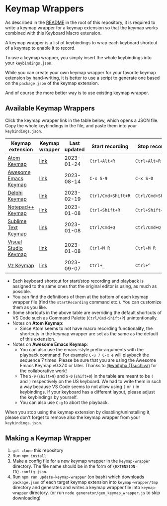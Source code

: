 # Keymap Wrappers

As described in the [README](../README.md) in the root of this repository, it is required to write a keymap wrapper for a keymap extension so that the keymap works combined with this Keyboard Macro extension.

A keymap wrapper is a list of keybindings to wrap each keyboard shortcut of a keymap to enable it to record.

To use a keymap wrapper, you simply insert the whole keybindings into your `keybindings.json`.

While you can create your own keymap wrapper for your favorite keymap extension by hand-writing, it is better to use a script to generate one based on the `package.json` of the keymap extension.

And of course the more better way is to use existing keymap wrapper.

## Available Keymap Wrappers

Click the keymap wrapper link in the table below, which opens a JSON file. Copy the whole keybindings in the file, and paste them into your `keybindings.json`.

| Keymap extension | Keymap wrapper | Last updated | Start recording | Stop recording | Playback |
| ---------------- | -------------- | ------------ | ---------- | --------- | -------- |
| [Atom Keymap](https://marketplace.visualstudio.com/items?itemName=ms-vscode.atom-keybindings) | [link](ms-vscode.atom-keybindings.json) | 2023-01-24 | `Ctrl+Alt+R` | `Ctrl+Alt+R` | `Ctrl+Alt+P` |
| [Awesome Emacs Keymap](https://marketplace.visualstudio.com/items?itemName=tuttieee.emacs-mcx) | [link](tuttieee.emacs-mcx.json) | 2023-08-14 | `C-x S-9` | `C-x S-0` | `C-x e` |
| [Delphi Keymap](https://marketplace.visualstudio.com/items?itemName=alefragnani.delphi-keybindings) | [link](alefragnani.delphi-keybindings.json) | 2023-02-19 | `Ctrl/Cmd+Shift+R` | `Ctrl/Cmd+Shift+R` | `Ctrl/Cmd+Shift+P` |
| [Notepad++ Keymap](https://marketplace.visualstudio.com/items?itemName=ms-vscode.notepadplusplus-keybindings) | [link](ms-vscode.notepadplusplus-keybindings.json) | 2023-01-08 | `Ctrl+Shift+R` | `Ctrl+Shift+R` | `Ctrl+Shift+P` |
| [Sublime Text Keymap](https://marketplace.visualstudio.com/items?itemName=ms-vscode.sublime-keybindings) | [link](ms-vscode.sublime-keybindings.json) | 2023-01-08 | `Ctrl/Cmd+Q` | `Ctrl/Cmd+Q` | `Ctrl/Cmd+Shift+Q` |
| [Visual Studio Keymap](https://marketplace.visualstudio.com/items?itemName=ms-vscode.vs-keybindings) | [link](ms-vscode.vs-keybindings.json) | 2023-01-08 | `Ctrl+M R` | `Ctrl+M R` | `Ctrl+M Enter` |
| [Vz Keymap](https://marketplace.visualstudio.com/items?itemName=tshino.vz-like-keymap) | [link](tshino.vz-like-keymap.json) | 2023-09-07 | `Ctrl+_` | `Ctrl+^` | `Ctrl+^` |

- Each keyboard shortcut for start/stop recording and playback is assigned to the same ones that the original editor is using, as much as possible.
- You can find the definitions of them at the bottom of each keymap wrapper file (find the `startRecording` command etc.). You can customize them as you like.
- Some shortcuts in the above table are overriding the default shortcuts of VS Code such as Command Palette (`Ctrl/Cmd+Shift+P`) unintentionally.
- Notes on **Atom Keymap**:
    - Since Atom seems to not have macro recording functionality, the shortcuts in the keymap wrapper are set as the same as the default of this extension.
- Notes on **Awesome Emacs Keymap**:
    - You can also use the emacs-style prefix-arguments with the playback command! For example `C-u 7 C-x e` will playback the sequence 7 times. Please be sure that you are using the Awesome Emacs Keymap v0.37.0 or later. Thanks to [@whitphx (Tsuchiya)](https://github.com/whitphx) for the collaborative work!
    - The `S-9` (`shift+9`) and `S-0` (`shift+0`) in the table are meant to be `(` and `)` respectively on the US keyboard. We had to write them in such a way because VS Code seems to not allow using `(` or `)` in keybindings. If your keyboard has a different layout, please adjust the keybindings by yourself.
    - You can also use `C-g` to abort the playback.

When you stop using the keymap extension by disabling/uninstalling it, please don't forget to remove also the keymap wrapper from your `keybindings.json`.

## Making a Keymap Wrapper

1. `git clone` this repository
2. Run `npm install`
3. Make a config file for a new keymap wrapper in the `keymap-wrapper` directory. The file name should be in the form of `{EXTENSION-ID}.config.json`.
4. Run `npm run update-keymap-wrapper` (on bash) which downloads `package.json` of each target keymap extension into `keymap-wrapper/tmp` directory and generates and writes a keymap wrapper file into `keymap-wrapper` directory. (or run `node generator/gen_keymap_wrapper.js` to skip downloading)

